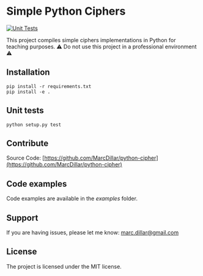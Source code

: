 # Simple Python Ciphers

[![Unit Tests](https://github.com/MarcDillar/python-cipher/actions/workflows/test.yml/badge.svg)](https://github.com/MarcDillar/python-cipher/actions/workflows/test.yml)

This project compiles simple ciphers implementations in Python for teaching purposes.
:warning: Do not use this project in a professional environment :warning:

## Installation

    pip install -r requirements.txt
    pip install -e .

## Unit tests

    python setup.py test

## Contribute

Source Code: [https://github.com/MarcDillar/python-cipher](https://github.com/MarcDillar/python-cipher)

## Code examples

Code examples are available in the _examples_ folder.

## Support

If you are having issues, please let me know: [marc.dillar@gmail.com](mailto:marc.dillar@gmail.com)

## License

The project is licensed under the MIT license.
